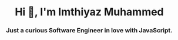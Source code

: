 <h1 align="center">Hi 👋, I'm Imthiyaz Muhammed</h1>
<h3 align="center">Just a curious Software Engineer in love with JavaScript.</h3>
